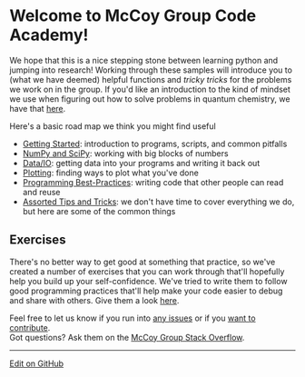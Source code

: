 # Welcome to McCoy Group Code Academy!

We hope that this is a nice stepping stone between learning python and jumping into research! Working through these samples will introduce you to (what we have deemed) helpful functions and _tricky tricks_ for the problems we work on in the group.
If you'd like an introduction to the kind of mindset we use when figuring out how to solve problems in quantum chemistry, we have that [here](https://github.com/McCoyGroup/References/Intro%20TO%20Quantum).

Here's a basic road map we think you might find useful

* [Getting Started](GettingStarted): introduction to programs, scripts, and common pitfalls
* [NumPy and SciPy](NumPy): working with big blocks of numbers
* [Data/IO](DataIO): getting data into your programs and writing it back out
* [Plotting](Plotting): finding ways to plot what you've done
* [Programming Best-Practices](ProgrammingTips): writing code that other people can read and reuse
* [Assorted Tips and Tricks](TipsAndTricks): we don't have time to cover everything we do, but here are some of the common things

## Exercises

There's no better way to get good at something that practice, so we've created a number of exercises that you can work through that'll hopefully help you build up your self-confidence.
We've tried to write them to follow good programming practices that'll help make your code easier to debug and share with others.
Give them a look [here](Examples).

Feel free to let us know if you run into [any issues](https://github.com/McCoyGroup/References/issues) or if you [want to contribute](Contributing.md).<br/>
Got questions? Ask them on the [McCoy Group Stack Overflow](https://stackoverflow.com/c/mccoygroup/questions/ask).

---
[Edit on GitHub](https://github.com/McCoyGroup/References/edit/gh-pages/McCoy%20Group%20Code%20Academy/index.md)

